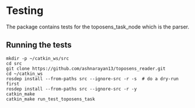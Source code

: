 # Testing
The package contains tests for the toposens_task_node which is the parser. 

## Running the tests
```console
mkdir -p ~/catkin_ws/src
cd src
git clone https://github.com/ashnarayan13/toposens_reader.git
cd ~/catkin_ws
rosdep install --from-paths src --ignore-src -r -s  # do a dry-run first
rosdep install --from-paths src --ignore-src -r -y
catkin_make 
catkin_make run_test_toposens_task
```
